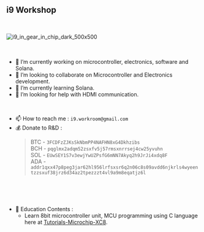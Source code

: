 ## i9 Workshop
<br/>

![i9_in_gear_in_chip_dark_500x500](https://github.com/user-attachments/assets/cc8bebd6-efb5-443b-a78f-8702c7745446)
<br/>
<br/>
<br/>

- 🔭 I’m currently working on microcontroller, electronics, software and Solana.
- 👯 I’m looking to collaborate on Microcontroller and Electronics development.
- 🌱 I’m currently learning Solana.
- 🤔 I’m looking for help with HDMI communication.
<br/>

- 📫 How to reach me : `i9.workroom@gmail.com`
- 💰 Donate to R&D :
  >BTC - `3FCDFzZJKsSkNbmPP4NAFHN8xG4Dkhzibs`<br/>
  >BCH - `pqglmx2adqm52zsxfv5j57rmsxnrrsej4cw25yvuhn`<br/>
  >SOL - `EUwSEY1S7v3ewjYwUZPsfG6mNN7Akyq2h9JrJi4xdq8F`<br/>
  >ADA - `addr1qxx47p8peg3jar62hl956lrfsxsr6q2n06c8s09avdd6njkrls4wyeentzzsxuf38jrz6d34az2tpezzzt4vl9a9m8eqatjz6l`<br/>
<br/>

<br/>

<br/>

- 📖 Education Contents :
  + Learn 8bit microcontroller unit, MCU programming using C language here at [Tutorials-Microchip-XC8](https://github.com/i9Workshop/Tutorials-Microchip-XC8/tree/main/Tutorials-PIC16F).
<br/>

